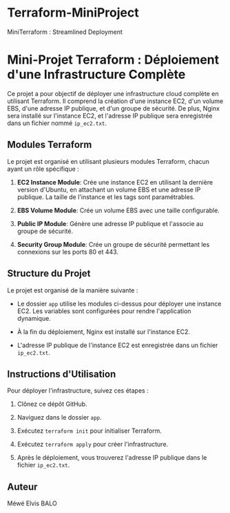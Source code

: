 # Terraform-MiniProject
MiniTerraform : Streamlined Deployment

# Mini-Projet Terraform : Déploiement d&#39;une Infrastructure Complète

Ce projet a pour objectif de déployer une infrastructure cloud complète en utilisant Terraform. Il
comprend la création d&#39;une instance EC2, d&#39;un volume EBS, d&#39;une adresse IP publique, et d&#39;un groupe
de sécurité. De plus, Nginx sera installé sur l&#39;instance EC2, et l&#39;adresse IP publique sera enregistrée
dans un fichier nommé `ip_ec2.txt`.

## Modules Terraform

Le projet est organisé en utilisant plusieurs modules Terraform, chacun ayant un rôle spécifique :

1. **EC2 Instance Module**: Crée une instance EC2 en utilisant la dernière version d&#39;Ubuntu,
en attachant un volume EBS et une adresse IP publique. La taille de l&#39;instance et les tags sont
paramétrables.

2. **EBS Volume Module**: Crée un volume EBS avec une taille configurable.

3. **Public IP Module**: Génère une adresse IP publique et l&#39;associe au groupe de sécurité.

4. **Security Group Module**: Crée un groupe de sécurité permettant les connexions sur les ports
80 et 443.

## Structure du Projet

Le projet est organisé de la manière suivante :

- Le dossier `app` utilise les modules ci-dessus pour déployer une instance EC2. Les variables sont
configurées pour rendre l&#39;application dynamique.

- À la fin du déploiement, Nginx est installé sur l&#39;instance EC2.

- L&#39;adresse IP publique de l&#39;instance EC2 est enregistrée dans un fichier `ip_ec2.txt`.

## Instructions d&#39;Utilisation

Pour déployer l&#39;infrastructure, suivez ces étapes :

1. Clônez ce dépôt GitHub.

2. Naviguez dans le dossier `app`.

3. Exécutez `terraform init` pour initialiser Terraform.

4. Exécutez `terraform apply` pour créer l&#39;infrastructure.

5. Après le déploiement, vous trouverez l&#39;adresse IP publique dans le fichier `ip_ec2.txt`.

## Auteur

Méwé Elvis BALO